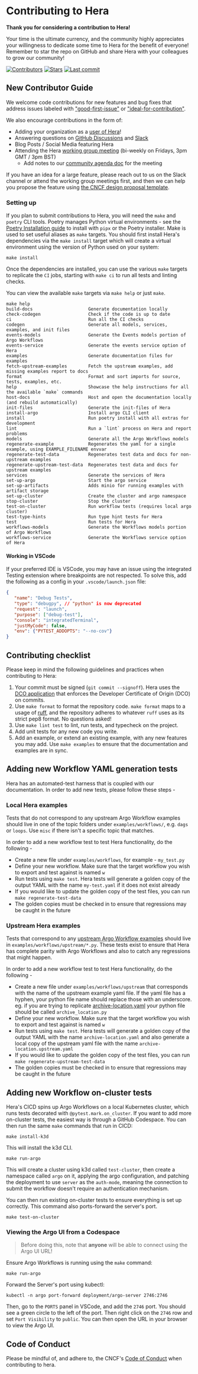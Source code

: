 # Contributing to Hera

**Thank you for considering a contribution to Hera!**

Your time is the ultimate currency, and the community highly appreciates your willingness to dedicate some time to Hera
for the benefit of everyone! Remember to star the repo on GitHub and share Hera with your colleagues to grow our community!

[![Contributors](https://img.shields.io/github/contributors/argoproj-labs/hera)](https://github.com/argoproj-labs/hera)
[![Stars](https://img.shields.io/github/stars/argoproj-labs/hera)](https://github.com/argoproj-labs/hera/stargazers)
[![Last commit](https://img.shields.io/github/last-commit/argoproj-labs/hera)](https://github.com/argoproj-labs/hera)

## New Contributor Guide

We welcome code contributions for new features and bug fixes that address
issues labeled with ["good-first-issue"](https://github.com/argoproj-labs/hera/issues?q=is%3Aopen+is%3Aissue+label%3Anote%3Agood-first-issue)
or
["ideal-for-contribution"](https://github.com/argoproj-labs/hera/issues?q=is%3Aopen+is%3Aissue+label%3Anote%3Aideal-for-contribution).

We also encourage contributions in the form of:

* Adding your organization as a [user of Hera](https://github.com/argoproj-labs/hera/blob/main/USERS.md)!
* Answering questions on [GitHub Discussions](https://github.com/argoproj-labs/hera/discussions) and
  [Slack](https://cloud-native.slack.com/archives/C03NRMD9KPY)
* Blog Posts / Social Media featuring Hera
* Attending the Hera [working group meeting](https://bloomberg.zoom.us/j/98693513976?pwd=QXVDRkFCZ1FybkIwdkdsWWdFa3NWUT09) (bi-weekly on Fridays, 3pm GMT / 3pm BST)
  * Add notes to our [community agenda doc](https://docs.google.com/document/d/1IpHkxsxWdE0lhgpDj_pXYGotsa3s38koCzawlHyH860/edit) for the meeting

If you have an idea for a large feature, please reach out to us on the Slack channel or attend the working group
meetings first, and then we can help you propose the feature using
[the CNCF design proposal template](https://github.com/cncf/project-template/blob/main/DESIGN-PROPOSALS.md?plain=1).

### Setting up

If you plan to submit contributions to Hera, you will need the `make` and `poetry` CLI tools. Poetry manages Python
virtual environments - see the [Poetry Installation guide](https://python-poetry.org/docs/#installation) to install with
`pipx` or the Poetry installer. Make is used to set useful aliases as `make` targets. You should first install Hera's
dependencies via the `make install` target which will create a virtual environment using the version of Python used on
your system:

```shell
make install
```

Once the dependencies are installed, you can use the various `make` targets to replicate the `CI` jobs, starting with
`make ci` to run all tests and linting checks.

You can view the available `make` targets via `make help` or just `make`.

```
make help
build-docs                     Generate documentation locally
check-codegen                  Check if the code is up to date
ci                             Run all the CI checks
codegen                        Generate all models, services, examples, and init files
events-models                  Generate the Events models portion of Argo Workflows
events-service                 Generate the events service option of Hera
examples                       Generate documentation files for examples
fetch-upstream-examples        Fetch the upstream examples, add missing examples report to docs
format                         Format and sort imports for source, tests, examples, etc.
help                           Showcase the help instructions for all the available `make` commands
host-docs                      Host and open the documentation locally (and rebuild automatically)
init-files                     Generate the init-files of Hera
install-argo                   Install argo CLI client
install                        Run poetry install with all extras for development
lint                           Run a `lint` process on Hera and report problems
models                         Generate all the Argo Workflows models
regenerate-example             Regenerates the yaml for a single example, using EXAMPLE_FILENAME envvar
regenerate-test-data           Regenerates test data and docs for non-upstream examples
regenerate-upstream-test-data  Regenerates test data and docs for upstream examples
services                       Generate the services of Hera
set-up-argo                    Start the argo service
set-up-artifacts               Adds minio for running examples with artifact storage
set-up-cluster                 Create the cluster and argo namespace
stop-cluster                   Stop the cluster
test-on-cluster                Run workflow tests (requires local argo cluster)
test-type-hints                Run type hint tests for Hera
test                           Run tests for Hera
workflows-models               Generate the Workflows models portion of Argo Workflows
workflows-service              Generate the Workflows service option of Hera
```

#### Working in VSCode

If your preferred IDE is VSCode, you may have an issue using the integrated Testing extension where breakpoints are not
respected. To solve this, add the following as a config in your `.vscode/launch.json` file:

```json
{
   "name": "Debug Tests",
   "type": "debugpy", // "python" is now deprecated
   "request": "launch",
   "purpose": ["debug-test"],
   "console": "integratedTerminal",
   "justMyCode": false,
   "env": {"PYTEST_ADDOPTS": "--no-cov"}
}
```

## Contributing checklist

Please keep in mind the following guidelines and practices when contributing to Hera:

1. Your commit must be signed (`git commit --signoff`). Hera uses the [DCO application](https://github.com/apps/dco)
   that enforces the Developer Certificate of Origin (DCO) on commits.
1. Use `make format` to format the repository code. `make format` maps to a usage of
   [ruff](https://docs.astral.sh/ruff/formatter/), and the repository adheres to whatever `ruff` uses as its strict pep8
   format. No questions asked!
1. Use `make lint test` to lint, run tests, and typecheck on the project.
1. Add unit tests for any new code you write.
1. Add an example, or extend an existing example, with any new features you may add. Use `make examples` to ensure that
   the documentation and examples are in sync.

## Adding new Workflow YAML generation tests

Hera has an automated-test harness that is coupled with our documentation. In order to add new tests, please follow these steps -

### Local Hera examples

Tests that do not correspond to any upstream Argo Workflow examples should live in one of the topic folders under
`examples/workflows/`, e.g. `dags` or `loops`. Use `misc` if there isn't a specific topic that matches.

In order to add a new workflow test to test Hera functionality, do the following -

* Create a new file under `examples/workflows`, for example - `my_test.py`
* Define your new workflow. Make sure that the target workflow you wish to export and test against is named `w`
* Run tests using `make test`. Hera tests will generate a golden copy of the output YAML with the name `my-test.yaml` if
  it does not exist already
* If you would like to update the golden copy of the test files, you can run `make regenerate-test-data`
* The golden copies must be checked in to ensure that regressions may be caught in the future

### Upstream Hera examples

Tests that correspond to any
[upstream Argo Workflow examples](https://github.com/argoproj/argo-workflows/tree/main/examples) should live in
`examples/workflows/upstream/*.py`. These tests exist to ensure that Hera has complete parity with Argo Workflows and
also to catch any regressions that might happen.

In order to add a new workflow test to test Hera functionality, do the following -

* Create a new file under `examples/workflows/upstream` that corresponds with the name of the upstream example yaml
  file. If the yaml file has a hyphen, your python file name should replace those with an underscore. eg. if you are
  trying to replicate
  [archive-location.yaml](https://github.com/argoproj/argo-workflows/blob/main/examples/archive-location.yaml) your
  python file should be called `archive_location.py`
* Define your new workflow. Make sure that the target workflow you wish to export and test against is named `w`
* Run tests using `make test`. Hera tests will generate a golden copy of the output YAML with the name
  `archive-location.yaml` and also generate a local copy of the upstream yaml file with the name
  `archive-location.upstream.yaml`
* If you would like to update the golden copy of the test files, you can run `make regenerate-upstream-test-data`
* The golden copies must be checked in to ensure that regressions may be caught in the future

## Adding new Workflow on-cluster tests

Hera's CICD spins up Argo Workflows on a local Kubernetes cluster, which runs tests decorated with
`@pytest.mark.on_cluster`. If you want to add more on-cluster tests, the easiest way is through a GitHub Codespace. You
can then run the same `make` commands that run in CICD:

```
make install-k3d
```

This will install the k3d CLI.

```
make run-argo
```

This will create a cluster using k3d called `test-cluster`, then create a namespace called `argo` on it, applying the
argo configuration, and patching the deployment to use `server` as the `auth-mode`, meaning the connection to submit the
workflow doesn't require an authentication mechanism.

You can then run existing on-cluster tests to ensure everything is set up correctly. This command also ports-forward the
server's port.

```
make test-on-cluster
```

### Viewing the Argo UI from a Codespace

> Before doing this, note that **anyone** will be able to connect using the Argo UI URL!

Ensure Argo Workflows is running using the `make` command:

```
make run-argo
```

Forward the Server's port using kubectl:

```
kubectl -n argo port-forward deployment/argo-server 2746:2746
```

Then, go to the `PORTS` panel in VSCode, and add the `2746` port. You should see a green circle to the left of the port.
Then right click on the `2746` row and set `Port Visibility` to `public`. You can then open the URL in your browser to view the Argo UI.

## Code of Conduct

Please be mindful of, and adhere to, the CNCF's
[Code of Conduct](https://github.com/cncf/foundation/blob/main/code-of-conduct.md) when contributing to hera.
